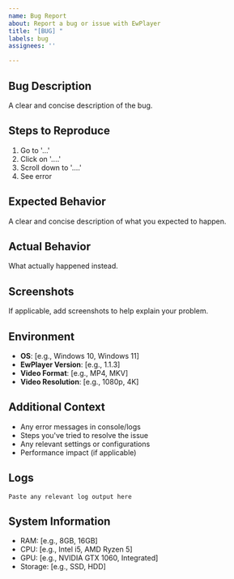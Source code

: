 ```yaml
---
name: Bug Report
about: Report a bug or issue with EwPlayer
title: "[BUG] "
labels: bug
assignees: ''

---
```


## Bug Description
A clear and concise description of the bug.

## Steps to Reproduce
1. Go to '...'
2. Click on '....'
3. Scroll down to '....'
4. See error

## Expected Behavior
A clear and concise description of what you expected to happen.

## Actual Behavior
What actually happened instead.

## Screenshots
If applicable, add screenshots to help explain your problem.

## Environment
- **OS**: [e.g., Windows 10, Windows 11]
- **EwPlayer Version**: [e.g., 1.1.3]
- **Video Format**: [e.g., MP4, MKV]
- **Video Resolution**: [e.g., 1080p, 4K]

## Additional Context
- Any error messages in console/logs
- Steps you've tried to resolve the issue
- Any relevant settings or configurations
- Performance impact (if applicable)

## Logs
```
Paste any relevant log output here
```

## System Information
- RAM: [e.g., 8GB, 16GB]
- CPU: [e.g., Intel i5, AMD Ryzen 5]
- GPU: [e.g., NVIDIA GTX 1060, Integrated]
- Storage: [e.g., SSD, HDD]
